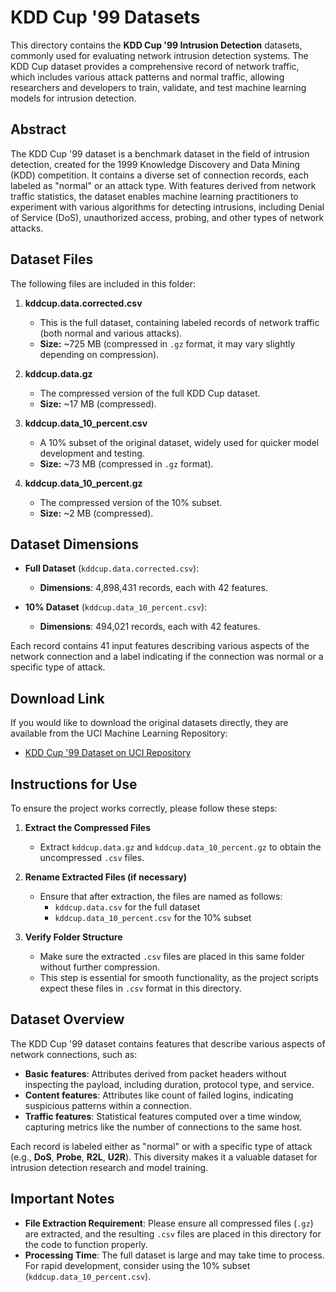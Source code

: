 # KDD Cup '99 Datasets

This directory contains the **KDD Cup '99 Intrusion Detection** datasets, commonly used for evaluating network intrusion detection systems. The KDD Cup dataset provides a comprehensive record of network traffic, which includes various attack patterns and normal traffic, allowing researchers and developers to train, validate, and test machine learning models for intrusion detection.

## Abstract

The KDD Cup '99 dataset is a benchmark dataset in the field of intrusion detection, created for the 1999 Knowledge Discovery and Data Mining (KDD) competition. It contains a diverse set of connection records, each labeled as "normal" or an attack type. With features derived from network traffic statistics, the dataset enables machine learning practitioners to experiment with various algorithms for detecting intrusions, including Denial of Service (DoS), unauthorized access, probing, and other types of network attacks.

## Dataset Files

The following files are included in this folder:

1. **kddcup.data.corrected.csv**  
   - This is the full dataset, containing labeled records of network traffic (both normal and various attacks).
   - **Size:** ~725 MB (compressed in `.gz` format, it may vary slightly depending on compression).

2. **kddcup.data.gz**  
   - The compressed version of the full KDD Cup dataset.
   - **Size:** ~17 MB (compressed).
   
3. **kddcup.data_10_percent.csv**  
   - A 10% subset of the original dataset, widely used for quicker model development and testing.
   - **Size:** ~73 MB (compressed in `.gz` format).

4. **kddcup.data_10_percent.gz**  
   - The compressed version of the 10% subset.
   - **Size:** ~2 MB (compressed).

## Dataset Dimensions

- **Full Dataset** (`kddcup.data.corrected.csv`):
  - **Dimensions**: 4,898,431 records, each with 42 features.
  
- **10% Dataset** (`kddcup.data_10_percent.csv`):
  - **Dimensions**: 494,021 records, each with 42 features.

Each record contains 41 input features describing various aspects of the network connection and a label indicating if the connection was normal or a specific type of attack.

## Download Link

If you would like to download the original datasets directly, they are available from the UCI Machine Learning Repository:

- [KDD Cup '99 Dataset on UCI Repository](https://kdd.ics.uci.edu/databases/kddcup99/kddcup99.html)

## Instructions for Use

To ensure the project works correctly, please follow these steps:

1. **Extract the Compressed Files**  
   - Extract `kddcup.data.gz` and `kddcup.data_10_percent.gz` to obtain the uncompressed `.csv` files.
   
2. **Rename Extracted Files (if necessary)**  
   - Ensure that after extraction, the files are named as follows:
     - `kddcup.data.csv` for the full dataset
     - `kddcup.data_10_percent.csv` for the 10% subset
  
3. **Verify Folder Structure**  
   - Make sure the extracted `.csv` files are placed in this same folder without further compression.
   - This step is essential for smooth functionality, as the project scripts expect these files in `.csv` format in this directory.

## Dataset Overview

The KDD Cup '99 dataset contains features that describe various aspects of network connections, such as:

- **Basic features**: Attributes derived from packet headers without inspecting the payload, including duration, protocol type, and service.
- **Content features**: Attributes like count of failed logins, indicating suspicious patterns within a connection.
- **Traffic features**: Statistical features computed over a time window, capturing metrics like the number of connections to the same host.

Each record is labeled either as "normal" or with a specific type of attack (e.g., **DoS**, **Probe**, **R2L**, **U2R**). This diversity makes it a valuable dataset for intrusion detection research and model training.

## Important Notes

- **File Extraction Requirement**: Please ensure all compressed files (`.gz`) are extracted, and the resulting `.csv` files are placed in this directory for the code to function properly.
- **Processing Time**: The full dataset is large and may take time to process. For rapid development, consider using the 10% subset (`kddcup.data_10_percent.csv`).
